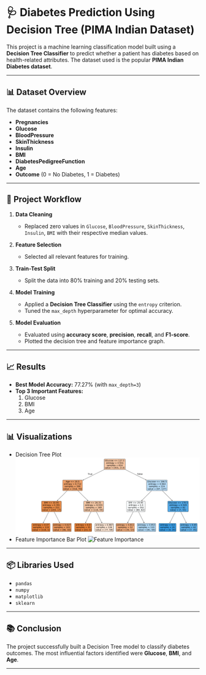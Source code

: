 # 🩺 Diabetes Prediction Using Decision Tree (PIMA Indian Dataset)

This project is a machine learning classification model built using a **Decision Tree Classifier** to predict whether a patient has diabetes based on health-related attributes. The dataset used is the popular **PIMA Indian Diabetes dataset**.

---

## 📊 Dataset Overview

The dataset contains the following features:

- **Pregnancies**
- **Glucose**
- **BloodPressure**
- **SkinThickness**
- **Insulin**
- **BMI**
- **DiabetesPedigreeFunction**
- **Age**
- **Outcome** (0 = No Diabetes, 1 = Diabetes)

---

## 📌 Project Workflow

1. **Data Cleaning**
   - Replaced zero values in `Glucose`, `BloodPressure`, `SkinThickness`, `Insulin`, `BMI` with their respective median values.

2. **Feature Selection**
   - Selected all relevant features for training.

3. **Train-Test Split**
   - Split the data into 80% training and 20% testing sets.

4. **Model Training**
   - Applied a **Decision Tree Classifier** using the `entropy` criterion.
   - Tuned the `max_depth` hyperparameter for optimal accuracy.

5. **Model Evaluation**
   - Evaluated using **accuracy score**, **precision**, **recall**, and **F1-score**.
   - Plotted the decision tree and feature importance graph.

---

## 📈 Results

- **Best Model Accuracy:** 77.27% (with `max_depth=3`)
- **Top 3 Important Features:**
  1. Glucose
  2. BMI
  3. Age

---

## 📊 Visualizations

- Decision Tree Plot
![Loan Status Distribution](tree_image.png)
- Feature Importance Bar Plot
![Feature Importance](feature_fig.png)

---

## 📦 Libraries Used

- `pandas`
- `numpy`
- `matplotlib`
- `sklearn`

---

## 📚 Conclusion

The project successfully built a Decision Tree model to classify diabetes outcomes. The most influential factors identified were **Glucose**, **BMI**, and **Age**.

---

